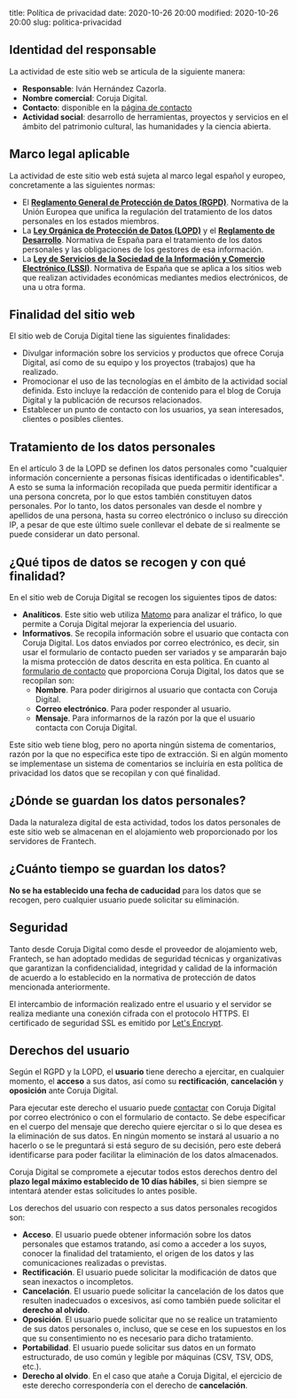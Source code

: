 title: Política de privacidad 
date: 2020-10-26 20:00
modified: 2020-10-26 20:00
slug: politica-privacidad

## Identidad del responsable

La actividad de este sitio web se articula de la siguiente manera:

  - **Responsable**: Iván Hernández Cazorla.
  - **Nombre comercial**: Coruja Digital.
  - **Contacto**: disponible en la [página de contacto](/contactar)
  - **Actividad social**: desarrollo de herramientas, proyectos y servicios en el ámbito del patrimonio cultural, las humanidades y la ciencia abierta.

## Marco legal aplicable

La actividad de este sitio web está sujeta al marco legal español y europeo, concretamente a las siguientes normas:

  - El [**Reglamento General de Protección de Datos (RGPD)**](https://noticias.juridicas.com/base_datos/Privado/574082-regl-2016-679-ue-de-27-abr-proteccion-de-las-personas-fisicas-en-lo-que.html). Normativa de la Unión Europea que unifica la regulación del tratamiento de los datos personales en los estados miembros.
  - La [**Ley Orgánica de Protección de Datos (LOPD)**](https://www.boe.es/buscar/act.php?id=BOE-A-2018-16673) y el [**Reglamento de Desarrollo**](http://noticias.juridicas.com/base_datos/Admin/rd1720-2007.html). Normativa de España para el tratamiento de los datos personales y las obligaciones de los gestores de esa información.
  - La [**Ley de Servicios de la Sociedad de la Información y Comercio Electrónico (LSSI)**](http://noticias.juridicas.com/base_datos/Admin/l34-2002.html). Normativa de España que se aplica a los sitios web que realizan actividades económicas mediantes medios electrónicos, de una u otra forma.

## Finalidad del sitio web

El sitio web de Coruja Digital tiene las siguientes finalidades:

  - Divulgar información sobre los servicios y productos que ofrece Coruja Digital, así como de su equipo y los proyectos (trabajos) que ha realizado.
  - Promocionar el uso de las tecnologías en el ámbito de la actividad social definida. Esto incluye la redacción de contenido para el blog de Coruja Digital y la publicación de recursos relacionados.
  - Establecer un punto de contacto con los usuarios, ya sean interesados, clientes o posibles clientes.

## Tratamiento de los datos personales

En el artículo 3 de la LOPD se definen los datos personales como "cualquier información concerniente a personas físicas identificadas o identificables". A esto se suma la información recopilada que pueda permitir identificar a una persona concreta, por lo que estos también constituyen datos personales. Por lo tanto, los datos personales van desde el nombre y apellidos de una persona, hasta su correo electrónico o incluso su dirección IP, a pesar de que este último suele conllevar el debate de si realmente se puede considerar un dato personal.

## ¿Qué tipos de datos se recogen y con qué finalidad?

En el sitio web de Coruja Digital se recogen los siguientes tipos de datos:

  - **Analíticos**. Este sitio web utiliza [Matomo](https://matomo.org) para analizar el tráfico, lo que permite a Coruja Digital mejorar la experiencia del usuario.
  - **Informativos**. Se recopila información sobre el usuario que contacta con Coruja Digital. Los datos enviados por correo electrónico, es decir, sin usar el formulario de contacto pueden ser variados y se ampararán bajo la misma protección de datos descrita en esta política. En cuanto al [formulario de contacto](/contactar) que proporciona Coruja Digital, los datos que se recopilan son:
    - **Nombre**. Para poder dirigirnos al usuario que contacta con Coruja Digital.
    - **Correo electrónico**. Para poder responder al usuario.
    - **Mensaje**. Para informarnos de la razón por la que el usuario contacta con Coruja Digital.

Este sitio web tiene blog, pero no aporta ningún sistema de comentarios, razón por la que no especifica este tipo de extracción. Si en algún momento se implementase un sistema de comentarios se incluiría en esta política de privacidad los datos que se recopilan y con qué finalidad. 

## ¿Dónde se guardan los datos personales?

Dada la naturaleza digital de esta actividad, todos los datos personales de este sitio web se almacenan en el alojamiento web proporcionado por los servidores de Frantech.

## ¿Cuánto tiempo se guardan los datos?

**No se ha establecido una fecha de caducidad** para los datos que se recogen, pero cualquier usuario puede solicitar su eliminación.

## Seguridad

Tanto desde Coruja Digital como desde el proveedor de alojamiento web, Frantech, se han adoptado medidas de seguridad técnicas y organizativas que garantizan la confidencialidad, integridad y calidad de la información de acuerdo a lo establecido en la normativa de protección de datos mencionada anteriormente.

El intercambio de información realizado entre el usuario y el servidor se realiza mediante una conexión cifrada con el protocolo HTTPS. El certificado de seguridad SSL es emitido por [Let's Encrypt](https://letsencrypt.org/es/).

## Derechos del usuario

Según el RGPD y la LOPD, el **usuario** tiene derecho a ejercitar, en cualquier momento, el **acceso** a sus datos, así como su **rectificación**, **cancelación** y **oposición** ante Coruja Digital.

Para ejecutar este derecho el usuario puede [contactar](/contactar) con Coruja Digital por correo electrónico o con el formulario de contacto. Se debe especificar en el cuerpo del mensaje que derecho quiere ejercitar o si lo que desea es la eliminación de sus datos. En ningún momento se instará al usuario a no hacerlo o se le preguntará si está seguro de su decisión, pero este deberá identificarse para poder facilitar la eliminación de los datos almacenados.

Coruja Digital se compromete a ejecutar todos estos derechos dentro del **plazo legal máximo establecido de 10 días hábiles**, si bien siempre se intentará atender estas solicitudes lo antes posible.

Los derechos del usuario con respecto a sus datos personales recogidos son:

  - **Acceso**. El usuario puede obtener información sobre los datos personales que estamos tratando, así como a acceder a los suyos, conocer la finalidad del tratamiento, el origen de los datos y las comunicaciones realizadas o previstas.
  - **Rectificación**. El usuario puede solicitar la modificación de datos que sean inexactos o incompletos.
  - **Cancelación**. El usuario puede solicitar la cancelación de los datos que resulten inadecuados o excesivos, así como también puede solicitar el **derecho al olvido**.
  - **Oposición**. El usuario puede solicitar que no se realice un tratamiento de sus datos personales o, incluso, que se cese en los supuestos en los que su consentimiento no es necesario para dicho tratamiento.
  - **Portabilidad**. El usuario puede solicitar sus datos en un formato estructurado, de uso común y legible por máquinas (CSV, TSV, ODS, etc.).
  - **Derecho al olvido**. En el caso que atañe a Coruja Digital, el ejercicio de este derecho correspondería con el derecho de **cancelación**.
